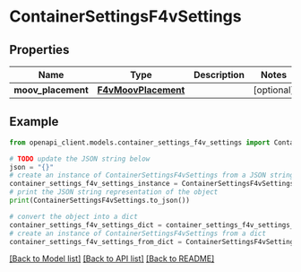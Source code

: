 # ContainerSettingsF4vSettings


## Properties

Name | Type | Description | Notes
------------ | ------------- | ------------- | -------------
**moov_placement** | [**F4vMoovPlacement**](F4vMoovPlacement.md) |  | [optional] 

## Example

```python
from openapi_client.models.container_settings_f4v_settings import ContainerSettingsF4vSettings

# TODO update the JSON string below
json = "{}"
# create an instance of ContainerSettingsF4vSettings from a JSON string
container_settings_f4v_settings_instance = ContainerSettingsF4vSettings.from_json(json)
# print the JSON string representation of the object
print(ContainerSettingsF4vSettings.to_json())

# convert the object into a dict
container_settings_f4v_settings_dict = container_settings_f4v_settings_instance.to_dict()
# create an instance of ContainerSettingsF4vSettings from a dict
container_settings_f4v_settings_from_dict = ContainerSettingsF4vSettings.from_dict(container_settings_f4v_settings_dict)
```
[[Back to Model list]](../README.md#documentation-for-models) [[Back to API list]](../README.md#documentation-for-api-endpoints) [[Back to README]](../README.md)


